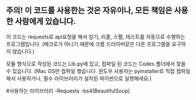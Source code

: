 주의!
이 코드를 사용한는 것은 자유이나, 모든 책임은 사용한 사람에게 있습니다.
-------------------------------------------------------
이 코드는 requests로 api요청을 해서 암기, 리콜, 스펠, 테스트를 자동으로 수행하는 프로그램입니다.
(메크로가 아니기 때문에 크롬 드라이버같은 다른 프로그램을 요구하지 않습니다.)

모듈 형식으로 작성된 코드는 Lib.py에 있고,
컴파일 된 코드는 Codes 폴더에서 찾을 수 있습니다. 
(Mac OS만 컴파일 했습니다. 윈도우 사용자는 pyinstaller로 직접 컴파일 해서 사용하거나, 필수 라이브러리가 설치된 파이썬으로 실행해세요.)

#사용하는 라이브러리
-Requests
-bs4(BeautifulSoup)
